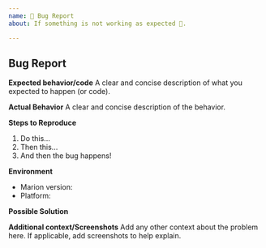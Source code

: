 ```yaml
---
name: 🐛 Bug Report
about: If something is not working as expected 🤔.

---
```


## Bug Report

**Expected behavior/code**
A clear and concise description of what you expected to happen (or code).

**Actual Behavior**
A clear and concise description of the behavior.

**Steps to Reproduce**
1. Do this...
2. Then this...
3. And then the bug happens!

**Environment**
- Marion version:
- Platform:

**Possible Solution**
<!--- Only if you have suggestions on a fix for the bug -->

**Additional context/Screenshots**
Add any other context about the problem here. If applicable, add screenshots to help explain.
